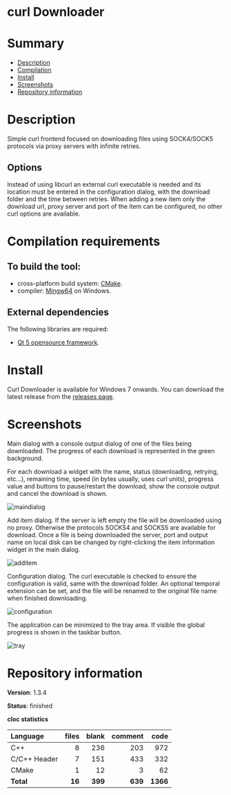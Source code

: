 curl Downloader
===============

# Summary
- [Description](#description)
- [Compilation](#compilation-requirements)
- [Install](#install)
- [Screenshots](#screenshots)
- [Repository information](#repository-information)

# Description
Simple curl frontend focused on downloading files using SOCK4/SOCK5 protocols via proxy servers with infinite retries. 

## Options
Instead of using libcurl an external curl executable is needed and its location must be entered in the configuration dialog, with the download folder and the time between retries. When adding a new item only the download url, proxy server and port of the item can be configured, no other curl options are available.

# Compilation requirements
## To build the tool:
* cross-platform build system: [CMake](http://www.cmake.org/cmake/resources/software.html).
* compiler: [Mingw64](http://sourceforge.net/projects/mingw-w64/) on Windows.

## External dependencies
The following libraries are required:
* [Qt 5 opensource framework](http://www.qt.io/).

# Install

Curl Downloader is available for Windows 7 onwards. You can download the latest release from the [releases page](https://github.com/FelixdelasPozas/curl-Downloader/releases). 

# Screenshots
Main dialog with a console output dialog of one of the files being downloaded. The progress of each download is represented in the green background. 

For each download a widget with the name, status (downloading, retrying, etc...), remaining time, speed (in bytes usually, uses curl units), progress value and buttons to pause/restart the download, show the console output and cancel the download is shown.

![maindialog](https://github.com/FelixdelasPozas/curl-Downloader/assets/12167134/75049dbc-cc80-413b-a9cf-ff700c8cee01)

Add item dialog. If the server is left empty the file will be downloaded using no proxy. Otherwise the protocols SOCKS4 and SOCKS5 are available for download. Once a file is being downloaded the server, port and output name on local disk can be changed by right-clicking the item information widget in the main dialog. 

![additem](https://github.com/user-attachments/assets/cd78db32-2cc1-47a5-ae4b-a36cc210a717)

Configuration dialog. The curl executable is checked to ensure the configuration is valid, same with the download folder. An optional temporal extension can be set, and the file will be renamed to the original file name when finished downloading.

![configuration](https://github.com/FelixdelasPozas/curl-Downloader/assets/12167134/f313bd02-07b8-499e-a828-8ea5e8fe3a26)

The application can be minimized to the tray area. If visible the global progress is shown in the taskbar button.

![tray](https://github.com/user-attachments/assets/03537053-d1ca-4ada-b12d-25bf91db6fb8)

# Repository information

**Version**: 1.3.4

**Status**: finished

**cloc statistics**

| Language                     |files          |blank        |comment           |code  |
|:-----------------------------|--------------:|------------:|-----------------:|-----:|
| C++                          |   8           |  236        |  203             | 972  |
| C/C++ Header                 |   7           |  151        |  433             | 332  |
| CMake                        |   1           |   12        |    3             |  62  |
| **Total**                    | **16**        | **399**     | **639**          | **1366** |
